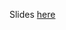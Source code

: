 Slides <a href="https://docs.google.com/presentation/d/1T_q8Acy-APfMuNP58pIU7KeliuNCMDxS7VOHIjddcMo/edit?usp=sharing">here</a>